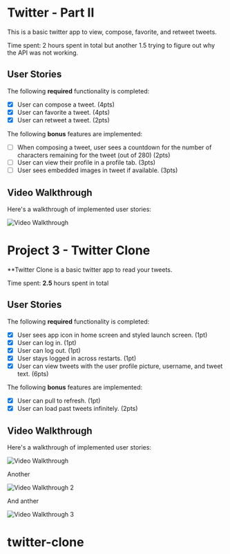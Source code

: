 # Twitter - Part II

This is a basic twitter app to view, compose, favorite, and retweet tweets.

Time spent: 2 hours spent in total but another 1.5 trying to figure out why the API was not working.

## User Stories

The following **required** functionality is completed:

- [x] User can compose a tweet. (4pts)
- [x] User can favorite a tweet. (4pts)
- [x] User can retweet a tweet. (2pts)

The following **bonus** features are implemented:

- [ ] When composing a tweet, user sees a countdown for the number of characters remaining for the tweet (out of 280) (2pts)
- [ ] User can view their profile in a profile tab. (3pts)
- [ ] User sees embedded images in tweet if available. (3pts)

## Video Walkthrough

Here's a walkthrough of implemented user stories:

<img src='http://g.recordit.co/AyQZNU0z7v.gif' title='Video Walkthrough' width='' alt='Video Walkthrough' />

# Project 3 - Twitter Clone

\*\*Twitter Clone is a basic twitter app to read your tweets.

Time spent: **2.5** hours spent in total

## User Stories

The following **required** functionality is completed:

- [x] User sees app icon in home screen and styled launch screen. (1pt)
- [x] User can log in. (1pt)
- [x] User can log out. (1pt)
- [x] User stays logged in across restarts. (1pt)
- [x] User can view tweets with the user profile picture, username, and tweet text. (6pts)

The following **bonus** features are implemented:

- [x] User can pull to refresh. (1pt)
- [x] User can load past tweets infinitely. (2pts)

## Video Walkthrough

Here's a walkthrough of implemented user stories:


<img src='http://g.recordit.co/rx5X0rIL1D.gif' title='Video Walkthrough' width='' alt='Video Walkthrough' />


Another


<img src='http://g.recordit.co/S4P0VhyeD6.gif' title='Video Walkthrough 2' width='' alt='Video Walkthrough 2' />


And anther


<img src='http://g.recordit.co/Hl9cFHevz0.gif' title='Video Walkthrough 3' width='' alt='Video Walkthrough 3' />

# twitter-clone
